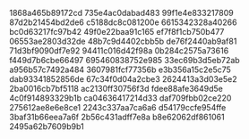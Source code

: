 1868a465b89172cd
735e4ac0dabad483
99f1e4e833217809
87d2b21454bd2de6
c5188dc8c081200e
6615342328a40266
bc0d63217fc97b42
49f0e22baa91c165
ef7f8f1cb750b477
06553ae2803d32de
48b7c9d4402cbb5b
de76f2440ab9af81
71d3bf9090df7e92
94411c016d42f98a
0b284c2575a73616
f449d7b6cbe66497
695460838752e985
33ec69b3d5eb72ab
a956b57c7492a484
3607981fcf77356b
e3b356a15c2e5c75
dab93341852856de
67c34f0d04a2cbe3
2624413a3d03e5e2
2ba0016cb7bf5118
ac2130ff30756f3d
fdee88afe3649d5e
4c0f914893329b1b
ca04636417214d33
daf709fbb02ce220
275612ae8e6e8ce1
2243c337aa7ca6a6
d54179ccfe954ffe
3baf31b66eea7a6f
2b56c431adff7e8a
b8e62062df861061
2495a62b7609b9b1
